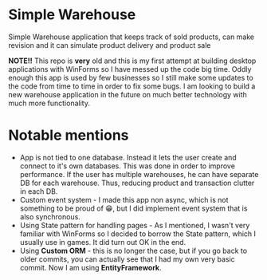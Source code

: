 
# Simple Warehouse
Simple Warehouse application that keeps track of sold products, can make revision and it can simulate product delivery and product sale

**NOTE!!**
This repo is **very** old and this is my first attempt at building desktop applications with WinForms so I have messed up the code big time. 
Oddly enough this app is used by few businesses so I still make some updates to the code from time to time in order to fix some bugs.
I am looking to build a new warehouse application in the future on much better technology with much more functionality.

# Notable mentions
* App is not tied to one database. Instead it lets the user create and connect to it's own databases. This was done in order to improve performance. If the user has multiple warehouses, he can have separate DB for each warehouse. Thus, reducing product and transaction clutter in each DB.
* Custom event system - I made this app non async, which is not something to be proud of 😁, but I did implement event system that is also synchronous.
* Using State pattern for handling pages - As I mentioned, I wasn't very familiar  with WinForms so I decided to borrow the State pattern, which I usually use in games. It did turn out OK in the end.
* Using **Custom ORM** - this is no longer the case, but if you go back to older commits, you can actually see that I had my own very basic commit. Now I am using **EntityFramework**.
